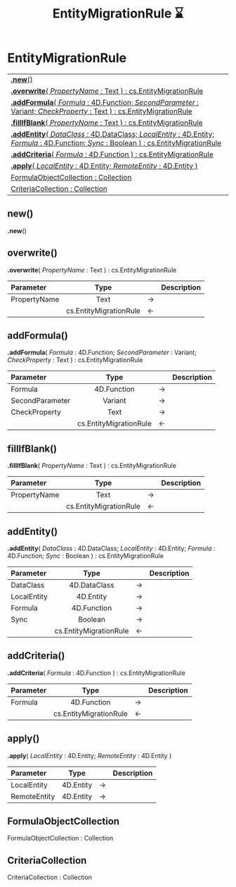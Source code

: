 ﻿---
layout: default
title: EntityMigrationRule ⌛
parent: Classes
---

# EntityMigrationRule

|   |
|:---|
|[**.new**()](#new)<br>|
|[**.overwrite**( *PropertyName* : Text ) : cs.EntityMigrationRule](#overwrite)<br>|
|[**.addFormula**( *Formula* : 4D.Function; *SecondParameter* : Variant; *CheckProperty* : Text ) : cs.EntityMigrationRule](#addformula)<br>|
|[**.fillIfBlank**( *PropertyName* : Text ) : cs.EntityMigrationRule](#fillifblank)<br>|
|[**.addEntity**( *DataClass* : 4D.DataClass; *LocalEntity* : 4D.Entity; *Formula* : 4D.Function; *Sync* : Boolean ) : cs.EntityMigrationRule](#addentity)<br>|
|[**.addCriteria**( *Formula* : 4D.Function ) : cs.EntityMigrationRule](#addcriteria)<br>|
|[**.apply**( *LocalEntity* : 4D.Entity; *RemoteEntity* : 4D.Entity )](#apply)<br>|
|[FormulaObjectCollection : Collection](#formulaobjectcollection)<br>|
|[CriteriaCollection : Collection](#criteriacollection)<br>|


## new()
**.new**()


## overwrite()
**.overwrite**( *PropertyName* : Text ) : cs.EntityMigrationRule

|Parameter|Type|   |Description|
|:---|:---:|:---:|:---:|
|PropertyName|Text|->|<Description>|
||cs.EntityMigrationRule|<-|<Description>|

## addFormula()
**.addFormula**( *Formula* : 4D.Function; *SecondParameter* : Variant; *CheckProperty* : Text ) : cs.EntityMigrationRule

|Parameter|Type|   |Description|
|:---|:---:|:---:|:---:|
|Formula|4D.Function|->|<Description>|
|SecondParameter|Variant|->|<Description>|
|CheckProperty|Text|->|<Description>|
||cs.EntityMigrationRule|<-|<Description>|

## fillIfBlank()
**.fillIfBlank**( *PropertyName* : Text ) : cs.EntityMigrationRule

|Parameter|Type|   |Description|
|:---|:---:|:---:|:---:|
|PropertyName|Text|->|<Description>|
||cs.EntityMigrationRule|<-|<Description>|

## addEntity()
**.addEntity**( *DataClass* : 4D.DataClass; *LocalEntity* : 4D.Entity; *Formula* : 4D.Function; *Sync* : Boolean ) : cs.EntityMigrationRule

|Parameter|Type|   |Description|
|:---|:---:|:---:|:---:|
|DataClass|4D.DataClass|->|<Description>|
|LocalEntity|4D.Entity|->|<Description>|
|Formula|4D.Function|->|<Description>|
|Sync|Boolean|->|<Description>|
||cs.EntityMigrationRule|<-|<Description>|

## addCriteria()
**.addCriteria**( *Formula* : 4D.Function ) : cs.EntityMigrationRule

|Parameter|Type|   |Description|
|:---|:---:|:---:|:---:|
|Formula|4D.Function|->|<Description>|
||cs.EntityMigrationRule|<-|<Description>|

## apply()
**.apply**( *LocalEntity* : 4D.Entity; *RemoteEntity* : 4D.Entity )

|Parameter|Type|   |Description|
|:---|:---:|:---:|:---:|
|LocalEntity|4D.Entity|->|<Description>|
|RemoteEntity|4D.Entity|->|<Description>|

## FormulaObjectCollection
FormulaObjectCollection : Collection


## CriteriaCollection
CriteriaCollection : Collection

